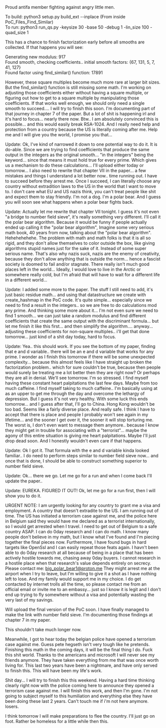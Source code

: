 Proud antifa member fighting against angry little men.

To build: python3 setup.py build_ext --inplace  (From inside PoC_Files_Find_Similar)</br>
To run: python3 run_qs.py -keysize 30 -base 50 -debug 1 -lin_size 100 -quad_size 1</br>

This has a chance to finish factorization early before all smooths are collected. If that happens you will see: 

Generating new modulus:  917</br>
Found smooth, checking coefficients..  initial smooth factors: {67, 131, 5, 7, 41, 127}</br>
Found factor using find_similar() function:  17891</br>

However, these square multiples become much more rare at larger bit sizes. But the find_similar() function is still missing some math. I'm working on adjusting those coefficients either without having a square multiple, or figuring out how to get to a square multiple by manipulating those coefficients. If that works well enough, we should only need a single smooth to succeed.... I will try to finish this soon. I'm documenting part of that journey in chapter 7 of the paper. But a lot of shit is happening irl and it's hard to focus... nearly there now. Btw.. I am absolutely convinced this is possible... and this would easily break RSA-1024. And I really need help and protection from a country because the US is literally coming after me. Help me and I will give you the world, I promise you that...

Update: Ok, I've kind of narrowed it down to one potential way to do it. It is do-able. Since we are trying to find coefficients that produce the same output in the integers as the original smooth... "in the integers" being the keyword... since that means it must hold true for every prime. Which gives us a mechanism to do these calculations... I'll upload either today or tomorrow... I also need to rewrite that chapter VII in the paper... a few mistakes and things I understand a lot better now..  time running out. I have to succeed before they arrest me. Once I succeed, I can literally choose any country without extradition laws to the US in the world that I want to move to. I don't care what EU and US nazis think, you can't treat people like shit and expect them to stay friendly. I'm not a dog. I'm a polar bear. And I guess you will soon see what happens when a polar bear fights back.

Update: Actually let me rewrite that chapter VII tonight. I guess it's not even "a bridge to number field sieve", it's really something very different. I'll call it the polar bear algorithm. Because it would be funny if people actually ended up calling it the "polar bear algorithm", Imagine some very serious math book, 40 years from now, talking about the "polar bear algorithm". Hehehehehehe. The problem with math and math folks is that it is all so rigid, and they don't allow themselves to color outside the box, like giving algorithms stupid names just for the sake of it. Instead of some super serious name. That's also why nazis suck, nazis are the enemy of creativity, because they don't allow anything that is outside the norm... hence a fascist society is doomed to fail and/or stagnate. There really isn't much good places left in the world... Ideally, I would love to live in the Arctic or somewhere really cold, but I'm afraid that will have to wait for a different life in a different world... 

Update: I added some more to the paper. The stuff I still need to add, it's just basic residue math... and using that datastructure we create with create_hashmap in the PoC code. It's quite simple... especially since we need to find a result in the integers.. so we are free to do calculations mod any prime. And thinking some more about it... I'm not even sure we need to find 1 smooth... we can just take a random modulus and find different coefficients that create the same output with the discriminant formula... but let me finish it like this first... and then simplify the algorithm.... anyway... adjusting these coefficients for non-square multiples.. i'll get that done tomorrow... just kind of a shit day today, hard to focus. 

Update: Yea.. this should work. If you see the bottom of my paper, finding that e and d variable.. there will be an e and d variable that works for any prime. I wonder as I finish this tomorrow if there will be some unexpected complexity... because this almost feels like I have straight up broken the factorization problem.. which for sure couldn't be true, because then people would surely be treating me a lot better then they are right now? Or perhaps they are all in denial. We'll see tomorrow. I'm so stressed. I find myself having these constant heart palpitations the last few days. Maybe from too much caffeine. I find myself taking to much caffeine.. I'm basically using at as an upper to get me through the day and overcome the lethargy of depression. But I guess it's not very healthy. With some luck this ends tomorrow... and I guess after that, I'll go to China. Hong Kong wouldn't be too bad. Seems like a fairly diverse place. And really safe. I think I have to accept that there is place and people I probably won't see again in my lifetime... and the sooner I get over it, the sooner it will stop torturing me. The worst is, I don't even want to message them anymore.. because I know they might get in trouble for associating with a "terrorist"... maybe the agony of this entire situation is giving me heart palpitations. Maybe I'll just drop dead soon. And I honestly wouldn't even care if that happens.

Update: Ok I got it. That formula with the e and d variable kinda looked familiar.. I do need to perform steps similar to number field sieve now... and once that is done, I should be able to construct something superior to number field sieve.

Update: Ok... there we go. Let me go for a run and when I come back I'll update the paper..

Update: EUREKA. FIGURED IT OUT! Ok, let me go for a run first, then I will show you to do it. 

URGENT NOTE: I am urgently looking for any country to grant me a visa and employment. A country that doesn't extradite to the US.
I am running out of time. The US has initiated a terrorism case against me, and the police here in Belgium said they would have me declared as a terrorist internationally, so I would get arrested when I travel.
I need to get out of Belgium to a safe country ASAP.
I can do 0day research and I can do math. I know many people don't believe in my math, but I know what I've found and I'm piecing together the final pieces now.
Furthermore, I have found bugs in hard targets like OpenSsl and I can easily repeat those feats again. I havn't been able to do 0day research at all because of being in a place that has been actively hostile towards me, chasing away 0day buyers.
I cannot research in a hostile place when that research's value depends entirely on secrecy. 
Please contact me: big_polar_bear1@proton.me 
They might arrest me at the airport when I try to leave, but I'm willing to give it a shot as I have nothing left to lose. And my family would support me in my choice.
I do get contacted by internet trolls all the time, so please contact me from an official email or invite me to an embassy... just so I know it is legit and I don't end up trying to fly somewhere without a visa and potentially wasting the very last of my savings.


Will upload the final version of the PoC soon.
I have finally managed to make the link with number field sieve. 
I'm documenting those findings at chapter 7 in my paper.

This shouldn't take much longer now.

Meanwhile, I got to hear today the belgian police have opened a terrorism case against me. Guess pete hegseth isn't very tough like he pretends.
Finishing this math in the coming days, it will be the final thing I do. 
Fuck this shit world. Thanks to the americans and microsoft I will never see my friends anymore. They have taken everything from me that was once worth living for. 
This last two years have been a nightmare, and have only served to finish this. This will have been my life's work.

Shit day... I will try to finish this this weekend. Having a hard time thinking clearly right now with the police coming here to announce they opened a terrorism case against me.
I will finish this work, and then I'm gone. I'm not going to subject myself to this humiliation and everything else they have been doing these last 2 years. Can't touch me if i'm not here anymore. losers.

I think tomorrow I will make preparations to flee the country. I'll just go on foot. Rather be homeless for a little while then this.


